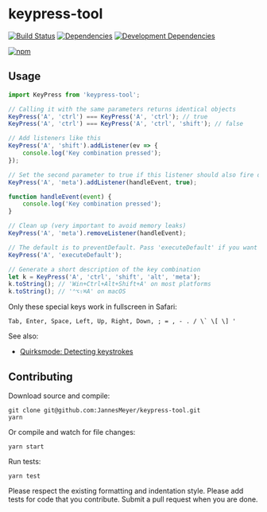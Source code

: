 # keypress-tool

[![Build Status](https://travis-ci.org/JannesMeyer/keypress-tool.svg?branch=master)](https://travis-ci.org/JannesMeyer/keypress-tool)
[![Dependencies](https://david-dm.org/JannesMeyer/keypress-tool.svg)](https://david-dm.org/JannesMeyer/keypress-tool)
[![Development Dependencies](https://david-dm.org/JannesMeyer/keypress-tool/dev-status.svg)](https://david-dm.org/JannesMeyer/keypress-tool#info=devDependencies)

[![npm](https://nodei.co/npm/keypress-tool.png?compact=true)](https://www.npmjs.com/package/keypress-tool)

## Usage

```js
import KeyPress from 'keypress-tool';

// Calling it with the same parameters returns identical objects
KeyPress('A', 'ctrl') === KeyPress('A', 'ctrl'); // true
KeyPress('A', 'ctrl') === KeyPress('A', 'ctrl', 'shift'); // false

// Add listeners like this
KeyPress('A', 'shift').addListener(ev => {
	console.log('Key combination pressed');
});

// Set the second parameter to true if this listener should also fire during text input
KeyPress('A', 'meta').addListener(handleEvent, true);

function handleEvent(event) {
	console.log('Key combination pressed');
}

// Clean up (very important to avoid memory leaks)
KeyPress('A', 'meta').removeListener(handleEvent);

// The default is to preventDefault. Pass 'executeDefault' if you want to change this
KeyPress('A', 'executeDefault');

// Generate a short description of the key combination
let k = KeyPress('A', 'ctrl', 'shift', 'alt', 'meta');
k.toString(); // 'Win+Ctrl+Alt+Shift+A' on most platforms
k.toString(); // '⌃⌥⇧⌘A' on macOS
```

Only these special keys work in fullscreen in Safari:

	Tab, Enter, Space, Left, Up, Right, Down, ; = , - . / \` \[ \] '

See also:

- [Quirksmode: Detecting keystrokes](http://www.quirksmode.org/js/keys.html)

## Contributing

Download source and compile:

	git clone git@github.com:JannesMeyer/keypress-tool.git
	yarn

Or compile and watch for file changes:

	yarn start

Run tests:

	yarn test

Please respect the existing formatting and indentation style. Please add tests for code that you contribute. Submit a pull request when you are done.
